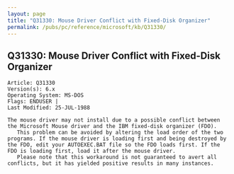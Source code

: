 ```yaml
---
layout: page
title: "Q31330: Mouse Driver Conflict with Fixed-Disk Organizer"
permalink: /pubs/pc/reference/microsoft/kb/Q31330/
---
```


## Q31330: Mouse Driver Conflict with Fixed-Disk Organizer

	Article: Q31330
	Version(s): 6.x
	Operating System: MS-DOS
	Flags: ENDUSER |
	Last Modified: 25-JUL-1988
	
	The mouse driver may not install due to a possible conflict between
	the Microsoft Mouse driver and the IBM fixed-disk organizer (FDO).
	   This problem can be avoided by altering the load order of the two
	programs. If the mouse driver is loading first and being destroyed by
	the FDO, edit your AUTOEXEC.BAT file so the FDO loads first. If the
	FDO is loading first, load it after the mouse driver.
	   Please note that this workaround is not guaranteed to avert all
	conflicts, but it has yielded positive results in many instances.
